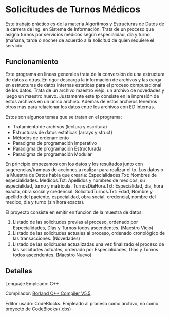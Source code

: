 # Solicitudes de Turnos Médicos

Este trabajo práctico es de la materia Algoritmos y Estructuras de Datos de la carrera de Ing. en Sistema de Información. Trata de un proceso que asigna turnos por servicios médicos según especialidad, día y turno (mañana, tarde o noche) de acuerdo a la solicitud de quien requiere el servicio.

## Funcionamiento

Este programa en lineas generales trata de la conversión de una estructura de datos a otras. En rigor descarga la información de archivos y las carga en estructuras de datos internas estaticas para el proceso computacional de los datos. Trata de un archivo maestro viejo, un archivo de novedades y luego un maestro nuevo. Justamente este tp consiste en la impresión de estos archivos en un único archivo. Ademas de estos archivos tenemos otros más para relacionar los datos entre los archivos con ED internas.

Estos son algunos temas que se tratan en el programa:

- Tratamiento de archivos (lectura y escritura)
- Estructuras de datos estáticas (arrays y struct)
- Métodos de ordenamiento
- Paradigma de programación Imperativo
- Paradigma de programación Estructurada
- Paradigma de programación Modular

En principio empezamos con los datos y los resultados junto con sugerencias/trampas de acciones a realizar para realizar el tp. Los datos o la Muestra de Datos habia que crearla:
Especialidades.Txt: Nombres de especialidades.
Medicos.Txt: Apellidos y nombres de medicos, su especialidad, turno y matricula.
TurnosDiaHora.Txt: Especialidad, dia, hora exacta, obra social y credencial.
SolicitudTurnos.Txt: Edad, Nombre y apellido del paciente, especialidad, obra social, credencial, nombre del medico, dia y turno (sin hora exacta).

El proyecto consiste en emitir en funcion de la muestra de datos:

1. Listado de las solicitudes previas al proceso, ordenado por Especialidades, Días y Turnos todos ascendentes. (Maestro Viejo)
2. Listado de las solicitudes actuales al proceso, ordenado cronológico de las transacciones. (Novedades)
3. Listado de las solicitudes actualizadas una vez finalizado el proceso de las solicitudes actuales, ordenado por Especialidades, Días y Turnos todos ascendentes. (Maestro Nuevo)

## Detalles

Lenguaje Empleado: C++

Compilador: [Borland C++ Compiler V5.5](https://jeremiascuello.000webhostapp.com/Tools/Borland%20C++%20V5.5%20Compiler.zip)

Editor usado: CodeBlocks. Empleado al proceso como archivo, no como proyecto de CodeBlocks (.cbs)
